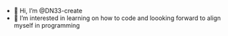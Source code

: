 - 👋 Hi, I’m @DN33-create
- 👀 I’m interested in learning on how to code and loooking forward to align myself in programming

<!---
DN33-create/DN33-create is a ✨ special ✨ repository because its `README.md` (this file) appears on your GitHub profile.
You can click the Preview link to take a look at your changes.
--->
